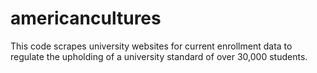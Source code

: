 # americancultures

This code scrapes university websites for current enrollment data to regulate the upholding of a university standard of over 30,000 students.
